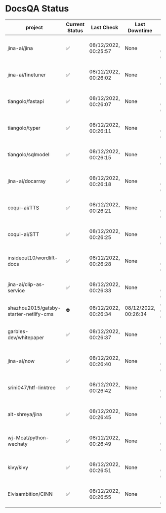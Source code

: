 # DocsQA Status

|               project                |Current Status|     Last Check     |   Last Downtime    |              % Uptime              |
|--------------------------------------|--------------|--------------------|--------------------|------------------------------------|
|jina-ai/jina                          |✅            |08/12/2022, 00:25:57|None                |100.000 (since 08/11/2022, 05:10:08)|
|jina-ai/finetuner                     |✅            |08/12/2022, 00:26:02|None                |100.000 (since 08/11/2022, 05:10:08)|
|tiangolo/fastapi                      |✅            |08/12/2022, 00:26:07|None                |100.000 (since 08/11/2022, 05:10:08)|
|tiangolo/typer                        |✅            |08/12/2022, 00:26:11|None                |100.000 (since 08/11/2022, 05:10:08)|
|tiangolo/sqlmodel                     |✅            |08/12/2022, 00:26:15|None                |100.000 (since 08/11/2022, 05:10:08)|
|jina-ai/docarray                      |✅            |08/12/2022, 00:26:18|None                |100.000 (since 08/11/2022, 05:10:08)|
|coqui-ai/TTS                          |✅            |08/12/2022, 00:26:21|None                |100.000 (since 08/11/2022, 05:10:08)|
|coqui-ai/STT                          |✅            |08/12/2022, 00:26:25|None                |100.000 (since 08/11/2022, 05:10:08)|
|insideout10/wordlift-docs             |✅            |08/12/2022, 00:26:28|None                |100.000 (since 08/11/2022, 05:10:08)|
|jina-ai/clip-as-service               |✅            |08/12/2022, 00:26:33|None                |100.000 (since 08/11/2022, 05:10:08)|
|shazhou2015/gatsby-starter-netlify-cms|⛔️           |08/12/2022, 00:26:34|08/12/2022, 00:26:34|0.000 (since 08/11/2022, 05:10:08)  |
|garbles-dev/whitepaper                |✅            |08/12/2022, 00:26:37|None                |100.000 (since 08/11/2022, 05:10:08)|
|jina-ai/now                           |✅            |08/12/2022, 00:26:40|None                |100.000 (since 08/11/2022, 05:10:08)|
|srini047/htf-linktree                 |✅            |08/12/2022, 00:26:42|None                |100.000 (since 08/11/2022, 05:10:08)|
|alt-shreya/jina                       |✅            |08/12/2022, 00:26:45|None                |100.000 (since 08/11/2022, 05:10:08)|
|wj-Mcat/python-wechaty                |✅            |08/12/2022, 00:26:49|None                |100.000 (since 08/11/2022, 05:10:08)|
|kivy/kivy                             |✅            |08/12/2022, 00:26:51|None                |100.000 (since 08/11/2022, 05:10:08)|
|Elvisambition/CINN                    |✅            |08/12/2022, 00:26:55|None                |100.000 (since 08/11/2022, 05:10:08)|
